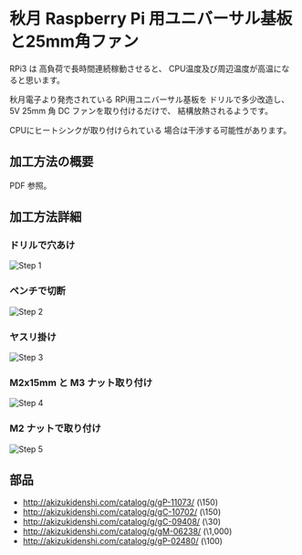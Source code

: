 # 秋月 Raspberry Pi 用ユニバーサル基板と25mm角ファン 

RPi3 は 高負荷で長時間連続稼動させると、
CPU温度及び周辺温度が高温になると思います。

秋月電子より発売されている RPi用ユニバーサル基板を
ドリルで多少改造し、5V 25mm 角 DC ファンを取り付けるだけで、
結構放熱されるようです。

CPUにヒートシンクが取り付けられている
場合は干渉する可能性があります。

## 加工方法の概要
PDF 参照。

## 加工方法詳細

### ドリルで穴あけ
 ![Step 1](https://raw.githubusercontent.com/thortex/rpi3-simple-hat/master/AKIZUKI-CPU-FAN/images/step1.JPG "Step 1")
 
### ペンチで切断
 ![Step 2](https://raw.githubusercontent.com/thortex/rpi3-simple-hat/master/AKIZUKI-CPU-FAN/images/step2.JPG "Step 2")
 
### ヤスリ掛け
 ![Step 3](https://raw.githubusercontent.com/thortex/rpi3-simple-hat/master/AKIZUKI-CPU-FAN/images/step3.JPG "Step 3")
 
### M2x15mm と M3 ナット取り付け
 ![Step 4](https://raw.githubusercontent.com/thortex/rpi3-simple-hat/master/AKIZUKI-CPU-FAN/images/step4.JPG "Step 4")
 
### M2 ナットで取り付け
 ![Step 5](https://raw.githubusercontent.com/thortex/rpi3-simple-hat/master/AKIZUKI-CPU-FAN/images/step5.JPG "Step 5")
 

## 部品 

* http://akizukidenshi.com/catalog/g/gP-11073/ (\150)
* http://akizukidenshi.com/catalog/g/gC-10702/ (\150)
* http://akizukidenshi.com/catalog/g/gC-09408/ (\30)
* http://akizukidenshi.com/catalog/g/gM-06238/ (\1,000)
* http://akizukidenshi.com/catalog/g/gP-02480/ (\100)
 
